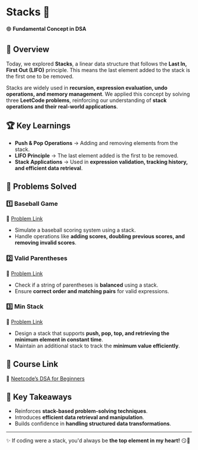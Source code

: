 # Stacks 🚀

🟢 **Fundamental Concept in DSA**

## 📌 Overview

Today, we explored **Stacks**, a linear data structure that follows the **Last In, First Out (LIFO)** principle. This means the last element added to the stack is the first one to be removed.

Stacks are widely used in **recursion, expression evaluation, undo operations, and memory management**. We applied this concept by solving three **LeetCode problems**, reinforcing our understanding of **stack operations and their real-world applications**.

## 🏆 Key Learnings

- **Push & Pop Operations** → Adding and removing elements from the stack.
- **LIFO Principle** → The last element added is the first to be removed.
- **Stack Applications** → Used in **expression validation, tracking history, and efficient data retrieval**.

## 📂 Problems Solved

### 1️⃣ **Baseball Game**

🔗 [Problem Link](https://leetcode.com/problems/baseball-game/)

- Simulate a baseball scoring system using a stack.
- Handle operations like **adding scores, doubling previous scores, and removing invalid scores**.

### 2️⃣ **Valid Parentheses**

🔗 [Problem Link](https://leetcode.com/problems/valid-parentheses/)

- Check if a string of parentheses is **balanced** using a stack.
- Ensure **correct order and matching pairs** for valid expressions.

### 3️⃣ **Min Stack**

🔗 [Problem Link](https://leetcode.com/problems/min-stack/)

- Design a stack that supports **push, pop, top, and retrieving the minimum element in constant time**.
- Maintain an additional stack to track the **minimum value efficiently**.

## 🔗 Course Link

🔗 [Neetcode’s DSA for Beginners](https://neetcode.io/courses/dsa-for-beginners)

## 🎯 Key Takeaways

- Reinforces **stack-based problem-solving techniques**.
- Introduces **efficient data retrieval and manipulation**.
- Builds confidence in **handling structured data transformations**.

---

✨ If coding were a stack, you'd always be **the top element in my heart!** 😏💖
